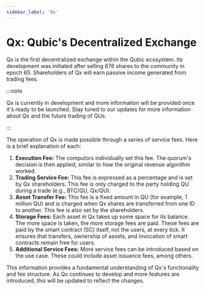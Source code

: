 ```yaml
---
sidebar_label: 'Qx'
---
```


# Qx: Qubic's Decentralized Exchange

Qx is the first decentralized exchange within the Qubic ecosystem. Its development was initiated after selling 676 shares to the community in epoch 65. Shareholders of Qx will earn passive income generated from trading fees.

:::note

Qx is currently in development and more information will be provided once it's ready to be launched. Stay tuned to our updates for more information about Qx and the future trading of QUs.

:::

The operation of Qx is made possible through a series of service fees. Here is a brief explanation of each:

1. **Execution Fee:** The computors individually set this fee. The quorum's decision is then applied, similar to how the original revenue algorithm worked.
2. **Trading Service Fee:** This fee is expressed as a percentage and is set by Qx shareholders. This fee is only charged to the party holding QU during a trade (e.g., BTC/QU, Qx/QU).
3. **Asset Transfer Fee:** This fee is a fixed amount in QU (for example, 1 million QU) and is charged when Qx shares are transferred from one ID to another. This fee is also set by the shareholders.
4. **Storage Fees:** Each asset in Qx takes up some space for its balance. The more space is taken, the more storage fees are paid. These fees are paid by the smart contract (SC) itself, not the users, at every tick. It ensures that transfers, ownership of assets, and invocation of smart contracts remain free for users.
5. **Additional Service Fees:** More service fees can be introduced based on the use case. These could include asset issuance fees, among others.

This information provides a fundamental understanding of Qx's functionality and fee structure. As Qx continues to develop and more features are introduced, this will be updated to reflect the changes.